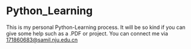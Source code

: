 # Python_Learning
This is my personal Python-Learning process. 
It will be so kind if you can give some help such as a .PDF or project. 
You can connect me via 171860683@samil.nju.edu.cn
